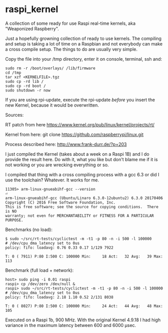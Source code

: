 # raspi_kernel
A collection of some ready for use Raspi real-time kernels, aka "Weaponized Raspberry".

Just a hopefully growning collection of ready to use kernels. The compiling and setup is taking a lot of time on a Raspbian and not everybody can make a cross compile setup. The things to do are usually very simple. 

Copy the file into your /tmp directory, enter it on console, terminal, ssh and:

```
sudo rm -r /boot/overlays/ /lib/firmware
cd /tmp
tar xzf <KERNELFILE>.tgz
sudo cp -rd lib /
sudo cp -rd boot /
sudo shutdown -r now
```
If you are using rpi-update, execute the rpi-update *before* you insert the new Kernel, because it would be overwritten.

Sources:

RT patch from here
https://www.kernel.org/pub/linux/kernel/projects/rt/

Kernel from here: 
git clone https://github.com/raspberrypi/linux.git

Process described here:
http://www.frank-durr.de/?p=203

I just compiled the Kernel (takes about a week on a Raspi 1B) and I do provide the result here. Do with it, what you like but don't blame me if it is not working or you are wrecking everything or so. 

I compiled that thing with a cross compiling process with a gcc 6.3 or did I use the toolchain? Whatever. It works for me. 
```
11305> arm-linux-gnueabihf-gcc --version                                                                                    ⏎
arm-linux-gnueabihf-gcc (Ubuntu/Linaro 6.3.0-12ubuntu2) 6.3.0 20170406
Copyright (C) 2016 Free Software Foundation, Inc.
This is free software; see the source for copying conditions.  There is NO
warranty; not even for MERCHANTABILITY or FITNESS FOR A PARTICULAR PURPOSE.
```
Benchmarks (no load):
```
$ sudo ~/src/rt-tests/cyclictest -m -t1 -p 80 -n -i 500 -l 100000
# /dev/cpu_dma_latency set to 0us
policy: fifo: loadavg: 0.76 0.33 0.17 1/129 7922          

T: 0 ( 7911) P:80 I:500 C: 100000 Min:     18 Act:   32 Avg:   39 Max:     113
```
Benchmark (full load + network):
```
host> sudo ping -i 0.01 raspi
raspi> cp /dev/zero /dev/null & 
raspi> sudo ~/src/rt-tests/cyclictest -m -t1 -p 80 -n -i 500 -l 100000
# /dev/cpu_dma_latency set to 0us
policy: fifo: loadavg: 2.18 1.10 0.52 2/131 8038          

T: 0 ( 8027) P:80 I:500 C: 100000 Min:     24 Act:   44 Avg:   48 Max:     105
```
Executed on a Raspi 1b, 900 MHz. With the original Kernel 4.9.18 I had high variance in the maximum latency between 600 and 6000 µsec.
